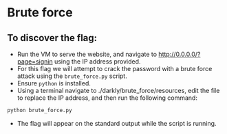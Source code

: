 # Brute force 

##  To discover the flag:

- Run the VM to serve the website, and navigate to http://0.0.0.0/?page=signin using the IP address provided.
- For this flag we will attempt to crack the password with a brute force attack using the `brute_force.py` script.
- Ensure `python` is installed.
- Using a terminal navigate to ./darkly/brute_force/resources, edit the file to replace the IP address, and then run the following command:
```python
python brute_force.py
```
- The flag will appear on the standard output while the script is running.